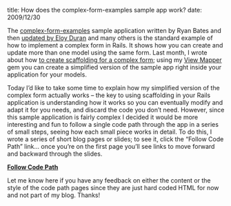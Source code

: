 title: How does the complex-form-examples sample app work?
date: 2009/12/30

<p>The <a href="http://github.com/ryanb/complex-form-examples">complex-form-examples</a> sample application written by Ryan Bates and then <a href="http://github.com/alloy/complex-form-examples">updated by Eloy Duran</a> and many others is the standard example of how to implement a complex form in Rails. It shows how you can create and update more than one model using the same form. Last month, I wrote about how <a href="http://patshaughnessy.net/2009/11/25/scaffolding-for-auto-complete-on-a-complex-nested-form">to create scaffolding for a complex form</a>; using my <a href="http://patshaughnessy.net/view_mapper">View Mapper</a> gem you can create a simplified version of the sample app right inside your application for your models.</p>
<p>Today I&rsquo;d like to take some time to explain how my simplified version of the complex form actually works &ndash; the key to using scaffolding in your Rails application is understanding how it works so you can eventually modify and adapt it for you needs, and discard the code you don&rsquo;t need. However, since this sample application is fairly complex I decided it would be more interesting and fun to follow a single code path through the app in a series of small steps, seeing how each small piece works in detail. To do this, I wrote a series of short blog pages or slides; to see it, click the &ldquo;Follow Code Path&rdquo; link&hellip; once you&rsquo;re on the first page you&rsquo;ll see links to move forward and backward through the slides.</p>
<p><b><a href="/assets/codepath/1/pages/1">Follow Code Path</a></b></p>
<p>Let me know here if you have any feedback on either the content or the style of the code path pages since they are just hard coded HTML for now and not part of my blog. Thanks!</p>
